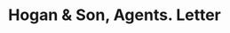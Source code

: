 ---
doi: 10.7916/D8DV2X1R
date_other: '1892'
date_other_textual: '1892'
form: correspondence
genre:
- Letters (correspondence)
name:
- Hogan & Son, Agents
object_in_context_url: https://biggert.cul.columbia.edu/items/view/ave_biggert_01470
subject_hierarchical_geographic:
- Pittsburgh, Pennsylvania, United States
subject_name:
- Hogan & Son, Agents
title: Hogan & Son, Agents. Letter
sort_title: Hogan & Son, Agents. Letter
call_number: ave_biggert_01470
coordinates:
- 40.439722222222215,-79.97638888888889
pid: ave_biggert_01470
identifiers: ave_biggert_01470
thumbnail: https://derivativo-1.library.columbia.edu/iiif/2/ldpd:344036/full/!256,256/0/native.jpg
permalink: "/biggert/ave_biggert_01470/"
layout: iiif-image-page
---